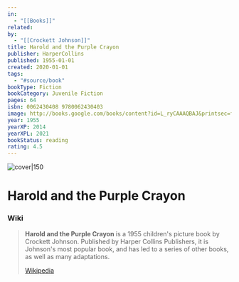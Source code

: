 ```yaml
---
in:
  - "[[Books]]"
related: 
by:
  - "[[Crockett Johnson]]"
title: Harold and the Purple Crayon
publisher: HarperCollins
published: 1955-01-01
created: 2020-01-01
tags:
  - "#source/book"
bookType: Fiction
bookCategory: Juvenile Fiction
pages: 64
isbn: 0062430408 9780062430403
image: http://books.google.com/books/content?id=L_ryCAAAQBAJ&printsec=frontcover&img=1&zoom=1&edge=curl&source=gbs_api
year: 1955
yearXP: 2014
yearXPL: 2021
bookStatus: reading
rating: 4.5
---
```


![cover|150](http://books.google.com/books/content?id=L_ryCAAAQBAJ&printsec=frontcover&img=1&zoom=1&edge=curl&source=gbs_api)

# Harold and the Purple Crayon


### Wiki
> **Harold and the Purple Crayon** is a 1955 children's picture book by Crockett Johnson. Published by Harper Collins Publishers, it is Johnson's most popular book, and has led to a series of other books, as well as many adaptations.
>
> [Wikipedia](https://en.wikipedia.org/wiki/Harold%20and%20the%20Purple%20Crayon)